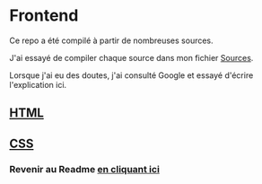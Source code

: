 # Frontend

Ce repo a été compilé à partir de nombreuses sources.

J'ai essayé de compiler chaque source dans mon fichier [Sources](sources.md).

Lorsque j'ai eu des doutes, j'ai consulté Google et essayé d'écrire l'explication ici.

## [HTML](HTML/html.md)

## [CSS](CSS/css.md)

### Revenir au Readme [en cliquant ici](README.md)
